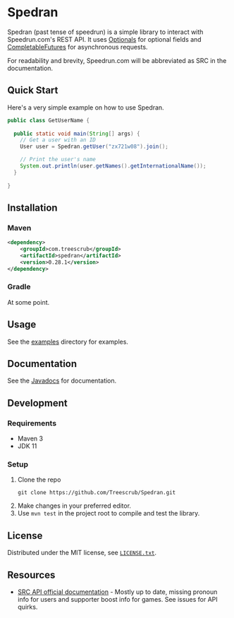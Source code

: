 # Spedran

Spedran (past tense of speedrun) is a simple library to interact with Speedrun.com's REST API.
It uses [Optionals](https://docs.oracle.com/en/java/javase/11/docs/api/java.base/java/util/Optional.html) for optional fields and [CompletableFutures](https://docs.oracle.com/en/java/javase/11/docs/api/java.base/java/util/concurrent/CompletableFuture.html) for asynchronous requests.

For readability and brevity, Speedrun.com will be abbreviated as SRC in the documentation.

## Quick Start

Here's a very simple example on how to use Spedran.

```java
public class GetUserName {
    
  public static void main(String[] args) {
    // Get a user with an ID
    User user = Spedran.getUser("zx721w08").join();

    // Print the user's name
    System.out.println(user.getNames().getInternationalName());
  }
  
}
```

## Installation

### Maven
```xml
<dependency>
    <groupId>com.treescrub</groupId>
    <artifactId>spedran</artifactId>
    <version>0.28.1</version>
</dependency>
```

### Gradle

At some point.

## Usage

See the [examples](examples) directory for examples.

## Documentation

See the [Javadocs](https://treescrub.github.io/Spedran/javadoc/) for documentation.

## Development

### Requirements

* Maven 3
* JDK 11

### Setup

1. Clone the repo
    ```
    git clone https://github.com/Treescrub/Spedran.git
    ```
2. Make changes in your preferred editor.
3. Use `mvn test` in the project root to compile and test the library. 

## License

Distributed under the MIT license, see [`LICENSE.txt`](LICENSE.txt).

## Resources

* [SRC API official documentation](https://github.com/speedruncomorg/api/) - Mostly up to date, missing pronoun info for users and supporter boost info for games. See issues for API quirks.
